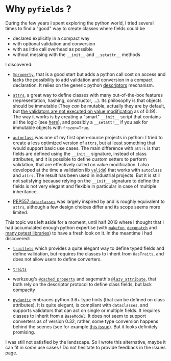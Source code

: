 # Why `pyfields` ?

During the few years I spent exploring the python world, I tried several times to find a "good" way to create classes where fields could be 

 - declared explicitly in a compact way
 - with optional validation and conversion
 - with as little call overhead as possible
 - without messing with the `__init__` and `__setattr__` methods

I discovered:
 
 - [`@property`](https://docs.python.org/3/library/functions.html#property), that is a good start but adds a python call cost on access and lacks the possibility to add validation and conversion in a compact declaration. It relies on the generic python [descriptors](https://docs.python.org/3/howto/descriptor.html) mechanism.
 
 - [`attrs`](http://www.attrs.org/), a great way to define classes with many out-of-the-box features (representation, hashing, constructor, ...). Its philosophy is that objects should be immutable (They *can* be mutable, actually they are by default, but [the validators are not executed on value modification](https://github.com/python-attrs/attrs/issues/160#issuecomment-284726744) as of 0.19). The way it works is by creating a "smart"  `__init__` script that contains all the logic (see [here](https://github.com/python-attrs/attrs/blob/22b8cb1c4cdb155dea0ca01648f94804b7b3fbfc/src/attr/_make.py#L1392)), and possibly a `__setattr__` if you ask for immutable objects with `frozen=True`.

 - [`autoclass`](https://smarie.github.io/python-autoclass/) was one of my first open-source projects in python: I tried to create a less optimized version of `attrs`, but at least something that would support basic use cases. The main difference with `attrs` is that fields are defined using the `__init__` signature, instead of class attributes, and it is possible to define custom setters to perform validation, that are effectively called on value modification. I also developed at the time a validation lib [`valid8`](https://smarie.github.io/python-valid8/)) that works with `autoclass` and `attrs`. The result has been used in industrial projects. But it is still not satisfying because relying on the `__init__` signature to define the fields is not very elegant and flexible in particular in case of multiple inheritance.
 
 - [PEP557 `dataclasses`](https://docs.python.org/3/library/dataclasses.html) was largely inspired by and is roughly equivalent to `attrs`, although a few design choices differ and its scope seems more limited.
 
This topic was left aside for a moment, until half 2019 where I thought that I had accumulated enough python expertise (with [`makefun`](https://smarie.github.io/python-makefun/), [`decopatch`](https://smarie.github.io/python-decopatch/) and [many pytest libraries](https://github.com/smarie/ALL_OF_THE_ABOVE#python)) to have a fresh look on it. In the meantime I had discovered:

 - [`traitlets`](https://traitlets.readthedocs.io/en/stable/) which provides a quite elegant way to define typed fields and define validation, but requires the classes to inherit from `HasTraits`, and does not allow users to define converters.
 
 - [`traits`](https://docs.enthought.com/traits/)
 
  - werkzeug's [`@cached_property`](https://werkzeug.palletsprojects.com/en/0.15.x/utils/#werkzeug.utils.cached_property) and sagemath's [`@lazy_attribute`](http://doc.sagemath.org/html/en/reference/misc/sage/misc/lazy_attribute.html), that both rely on the descriptor protocol to define class fields, but lack compacity
 
 - [`pydantic`](https://pydantic-docs.helpmanual.io/) embraces python 3.6+ type hints (that can be defined on class attributes). It is quite elegant, is compliant with `dataclasses`, and supports validators that can act on single or multiple fields. It requires classes to inherit from a `BaseModel`. It does not seem to support converters as of version 0.32, rather, some type conversion happens behind the scenes (see for example [this issue](https://github.com/samuelcolvin/pydantic/issues/453)). But it looks definitely promising.
 
I was still not satisfied by the landscape. So I wrote this alternative, maybe it can fit in *some* use cases ! Do not hesitate to provide feedback in the issues page.
